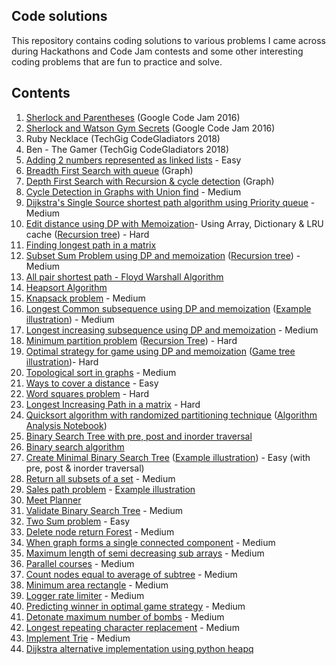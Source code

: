 ## Code solutions

This repository contains coding solutions to various problems I came across during Hackathons and Code Jam contests and some other interesting coding problems that are fun to practice and solve.

## Contents

1. [Sherlock and Parentheses](https://code.google.com/codejam/contest/5254487/dashboard#s=p0) (Google Code Jam 2016)
2. [Sherlock and Watson Gym Secrets](https://code.google.com/codejam/contest/5254487/dashboard#s=p1) (Google Code Jam 2016)
3. Ruby Necklace (TechGig CodeGladiators 2018)
4. Ben - The Gamer (TechGig CodeGladiators 2018)
5. [Adding 2 numbers represented as linked lists](add_two_numbers_linked_list.py) - Easy
6. [Breadth First Search with queue](breadth_first_search_graph.py) (Graph)
7. [Depth First Search with Recursion & cycle detection](depth_first_search_graph.py) (Graph)
8. [Cycle Detection in Graphs with Union find](detect_cycle_with_union_find.py) - Medium
9. [Dijkstra's Single Source shortest path algorithm using Priority queue](dijkstras_shortest_path_algorithm.py) - Medium
10. [Edit distance using DP with Memoization](edit_distance.py)- Using Array, Dictionary & LRU cache ([Recursion tree](edit_distance_recursion_tree.png)) - Hard
11. [Finding longest path in a matrix](find_longest_path_in_matrix.py)
12. [Subset Sum Problem using DP and memoization](find_subset_adding_up_to_given_sum.py) ([Recursion tree](subset_sum_problem.png)) - Medium
13. [All pair shortest path - Floyd Warshall Algorithm](floyd_warshall_algorithm.py)
14. [Heapsort Algorithm](heapsort_algo.py)
15. [Knapsack problem](knapsack_problem.py) - Medium
16. [Longest Common subsequence using DP and memoization](longest_common_subsequence.py) ([Example illustration](LCS_example.png)) - Medium
17. [Longest increasing subsequence using DP and memoization](longest_increasing_subsequence.py) - Medium
18. [Minimum partition problem](minimum_partition_problem.py) ([Recursion Tree](min_partition_prob.png)) - Hard
19. [Optimal strategy for game using DP and memoization](optimal_strategy_for_a_game.py) ([Game tree illustration](Optimal_strategy_game_tree.png))- Hard
20. [Topological sort in graphs](topological_sort.py) - Medium
21. [Ways to cover a distance](ways_to_cover_a_distance.py) - Easy
22. [Word squares problem](word_squares_problem.py) - Hard
23. [Longest Increasing Path in a matrix](longest_increasing_path_in_matrix.py) - Hard
24. [Quicksort algorithm with randomized partitioning technique](quicksort.py) ([Algorithm Analysis Notebook](quicksort_algorithm_analysis.ipynb))
25. [Binary Search Tree with pre, post and inorder traversal](binary_search_tree.py)
26. [Binary search algorithm](binary_search.py)
27. [Create Minimal Binary Search Tree](create_minimal_BST.py) ([Example illustration](Minimum_BST.png)) - Easy (with pre, post & inorder traversal)
28. [Return all subsets of a set](find_all_subsets.py) - Medium
29. [Sales path problem](sales_path.py) - [Example illustration](sales_path_problem_example.png)
30. [Meet Planner](meet_planner.py)
31. [Validate Binary Search Tree](validate_binary_search_tree.py) - Medium
32. [Two Sum problem](two_sum.py) - Easy
33. [Delete node return Forest](delete_node_return_forest.py) - Medium
34. [When graph forms a single connected component](when_graph_forms_single_connected_component.py) - Medium
35. [Maximum length of semi decreasing sub arrays](max_length_semi_decreasing_subarray.py) - Medium
36. [Parallel courses](parallel_courses.py) - Medium
37. [Count nodes equal to average of subtree](count_nodes_equal_avg_subtree.py) - Medium
38. [Minimum area rectangle](minimum_area_rectangle.py) - Medium
39. [Logger rate limiter](logger_rate_limiter.py) - Medium
40. [Predicting winner in optimal game strategy](predict_winner_in_optimal_game_strategy.py) - Medium
41. [Detonate maximum number of bombs](detonate_max_bombs.py) - Medium
42. [Longest repeating character replacement](longest_repeating_character_replacement.py) - Medium
43. [Implement Trie](implement_trie.py) - Medium
44. [Dijkstra alternative implementation using python heapq](dijkstra_using_heapq.py)

